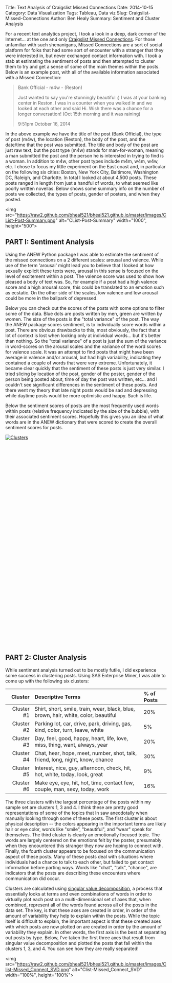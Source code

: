 Title: Text Analysis of Craigslist Missed Connections
Date: 2014-10-15
Category: Data Visualization
Tags: Tableau, Data viz
Slug: Craigslist-Missed-Connections
Author: Ben Healy
Summary: Sentiment and Cluster Analysis

For a recent text analytics project, I took a look in a deep, dark corner of the Internet... at the one and only [Craigslist Missed Connections](https://newyork.craigslist.org/search/mis). 
For those unfamiliar with such shenanigans, Missed Connections are a sort of social platform for folks that had some sort of encounter with a stranger that they were interested in, but
never exchanged contact information with. I took a stab at estimating the sentiment of posts and then attempted to cluster them to try and get a sense of some of the main themes 
within the posts. Below is an example post, with all of the available information associated with a Missed Connection:

>Bank Official - m4w - (Reston)
>
>Just wanted to say you're stunningly beautiful :) I was at your banking center in Reston. I was in a counter when you walked in and we 
>looked at each other and said Hi. Wish there was a chance for a longer conversation! (Oct 15th morning and it was raining)	
>
>9:51pm October 16, 2014

In the above example we have the title of the post (Bank Official), the type of post (m4w), the location (Reston), the body of the post, and the date/time that the post was submitted.
The title and body of the post are just raw text, but the post type (m4w) stands for man-for-woman, meaning a man submitted the post and the person he is interested in trying 
to find is a woman. In addition to m4w, other post types include m4m, w4m, w4w, etc. I chose to focus my little experiment on the East coast and, in particular 
on the following six cities: Boston, New York City, Baltimore, Washington DC, Raleigh, and Charlotte. In total I looked at about 4,500 posts. These posts ranged in length from just a handful
of words, to what seemed like poorly written novellas. Below shows some summary info on the number of posts we collected, the types of posts, gender of posters, and when they posted.

<img src="https://raw2.github.com/bheal521/bheal521.github.io/master/images/CList-Post-Summary.png" alt="CList-Post-Summary" width="1000", height="500">

PART I: Sentiment Analysis
--------------------------------------------	
Using the ANEW Python package I was able to estimate the sentiment of the missed connections on a 2 different scales: arousal and valence. While use of the term 'arousal' might lead you
to believe that I looked at how sexually explicit these texts were, arousal in this sense is focused on the level of excitement within a post. The valence score was used to show
how pleased a body of text was. So, for example if a post had a high valence score and a high arousal score, this could be translated to an emotion such as ecstatic. On the other side
of the scales, low valence and low arousal could be more in the ballpark of depressed.

Below you can check out the scores of the posts with some options to filter some of the data. Blue dots are posts written by men, green are written by women. The size of the posts is
the "total variance" of the post. The way the ANEW package scores sentiment, is to individually score words within a post. There are obvious drawbacks to this, most obviously, the fact that
a lot of context is lost when looking only at individual words... but it's better than nothing.	So the "total variance" of a post is just the sum of the variance in word-scores on the arousal scales
and the variance of the word scores for valence scale. It was an attempt to find posts that might have been average in valence and/or arousal, but had high variability, indicating they contained
a couple of words that were very extreme. Unfortunately, it became clear quickly that the sentiment of these posts is just very similar. I tried slicing by location of the post, 
gender of the poster, gender of the person being posted about, time of day the post was written, etc... and I couldn't see significant differences in the sentiment of these posts. And
there went my theory that late night posts would be sad and depressing while daytime posts would be more optimistic and happy. Such is life.

Below the sentiment scores of posts are the most frequently used words within posts (relative frequency indicated by the size of the bubble), with their associated sentiment scores. Hopefully 
this gives you an idea of what words are in the ANEW dictionary that were scored to create the overall sentiment scores for posts.

<script type='text/javascript' src='https://public.tableausoftware.com/javascripts/api/viz_v1.js'></script><div class='tableauPlaceholder' style='width: 924px; height: 629px;'><noscript><a href='#'><img alt='Clusters ' src='https:&#47;&#47;public.tableausoftware.com&#47;static&#47;images&#47;Cr&#47;CraigslistMissedConnections&#47;Clusters&#47;1_rss.png' style='border: none' /></a></noscript><object class='tableauViz' width='924' height='629' style='display:none;'><param name='host_url' value='https%3A%2F%2Fpublic.tableausoftware.com%2F' /> <param name='site_root' value='' /><param name='name' value='CraigslistMissedConnections&#47;Clusters' /><param name='tabs' value='no' /><param name='toolbar' value='yes' /><param name='static_image' value='https:&#47;&#47;public.tableausoftware.com&#47;static&#47;images&#47;Cr&#47;CraigslistMissedConnections&#47;Clusters&#47;1.png' /> <param name='animate_transition' value='yes' /><param name='display_static_image' value='yes' /><param name='display_spinner' value='yes' /><param name='display_overlay' value='yes' /><param name='display_count' value='yes' /></object></div><div style='width:924px;height:22px;padding:0px 10px 0px 0px;color:black;font:normal 8pt verdana,helvetica,arial,sans-serif;'><div style='float:right; padding-right:8px;'><a href='http://www.tableausoftware.com/public/about-tableau-products?ref=https://public.tableausoftware.com/views/CraigslistMissedConnections/Clusters' target='_blank'>Learn About Tableau</a></div></div>

PART 2: Cluster Analysis
--------------------------------------------
While sentiment analysis turned out to be mostly futile, I did experience some success in clustering posts. Using SAS Enterprise Miner, I was able to come up with the 
following six clusters:

| Cluster     |Descriptive Terms                                                                  | % of Posts|
|------------:|:----------------------------------------------------------------------------------|:----------|
|Cluster #1   |Shirt, short, smile, train, wear, black, blue, brown, hair, white, color, beautiful| 20%       |
|Cluster #2	  | Parking lot, car, drive, park, driving, gas, kind, color, turn, leave, white      | 5%        |
|Cluster #3	  | Day, feel, good, happy, heart, life, love, miss, thing, want, always, year        | 20%       |
|Cluster #4	  | Chat, hear, hope, meet, number, shot, talk, friend, long, night, know, chance     | 30%       |
|Cluster #5   | Interest, nice, guy, afternoon, check, hit, hot, white, today, look, great        | 9%        |
|Cluster #6	  | Make eye, eye, hit, hot, time, contact few, couple, man, sexy, today, work        | 16%       |

The three clusters with the largest percentage of the posts within my sample set are clusters 1, 3 and 4. I think these are pretty good representations of some of the topics that In
saw anecdotally when manually looking through some of these posts. The first cluster is about physical description -- the colors appearing in the important terms are likely hair or eye color,
words like "smile", "beautiful", and "wear" speak for themselves. The third cluster is clearly an emotionally focused topic. The words are largely centered on the emotions felt by the poster,
presumably when they encountered this stranger they now are hoping to connect with. Finally, the fourth cluster appears to be focused on the communication aspect of these posts. Many of these
posts deal with situations where individuals had a chance to talk to each other, but failed to get contact information before parting ways. Words like "chat", "talk", "chance", are indicators
that the posts are describing these encounters where communication did occur.

Clusters are calculated using [singular value decomposition](http://en.wikipedia.org/wiki/Singular_value_decomposition), a process that essentially looks at terms and even combinations of words in order to virtually plot each post on a multi-dimensional
set of axes that, when combined, represent all of the words found across all of the posts in the data set. The key, is that these axes are created in order, in order of the amount of variability
they help to explain within the posts. While the topic itself is difficult to explain, the important aspect is that these created axes with which posts are now plotted on are created in order
by the amount of variability they explain. In other words, the first axis is the best at separating out posts by type. Below, I've taken the first three axes that result from singular value decomposition
and plotted the posts that fall within the clusters 1, 3, and 4. You can see how they are really separated! 

<img src="https://raw2.github.com/bheal521/bheal521.github.io/master/images/Clist-Missed_Connect_SVD.png" alt="Clist-Missed_Connect_SVD" width="100%", height="100%">

